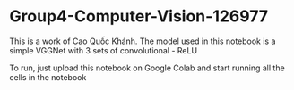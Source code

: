 # Group4-Computer-Vision-126977

This is a work of Cao Quốc Khánh. The model used in this notebook is a simple VGGNet with 3 sets of convolutional - ReLU

To run, just upload this notebook on Google Colab and start running all the cells in the notebook
